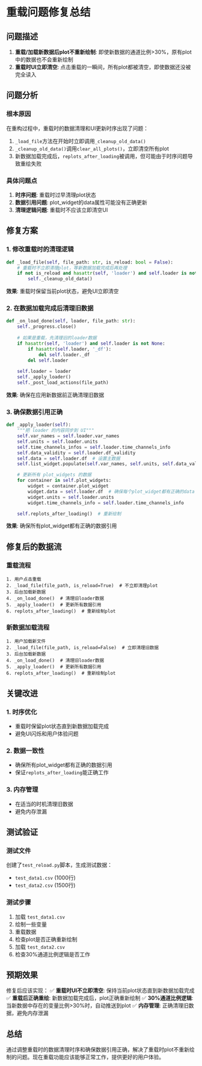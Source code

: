 # 重载问题修复总结

## 问题描述

1. **重载/加载新数据后plot不重新绘制**: 即使新数据的通道比例>30%，原有plot中的数据也不会重新绘制
2. **重载时UI立即清空**: 点击重载的一瞬间，所有plot都被清空，即使数据还没被完全读入

## 问题分析

### 根本原因
在重构过程中，重载时的数据清理和UI更新时序出现了问题：

1. `_load_file`方法在开始时立即调用`_cleanup_old_data()`
2. `_cleanup_old_data()`调用`clear_all_plots()`，立即清空所有plot
3. 新数据加载完成后，`replots_after_loading`被调用，但可能由于时序问题导致重绘失败

### 具体问题点
1. **时序问题**: 重载时过早清理plot状态
2. **数据引用问题**: plot_widget的data属性可能没有正确更新
3. **清理逻辑问题**: 重载时不应该立即清空UI

## 修复方案

### 1. 修改重载时的清理逻辑
```python
def _load_file(self, file_path: str, is_reload: bool = False):
    # 重载时不立即清理plot，等新数据加载完成后再处理
    if not is_reload and hasattr(self, 'loader') and self.loader is not None:
        self._cleanup_old_data()
```

**效果**: 重载时保留当前plot状态，避免UI立即清空

### 2. 在数据加载完成后清理旧数据
```python
def _on_load_done(self, loader, file_path: str):
    self._progress.close()
    
    # 如果是重载，先清理旧的loader数据
    if hasattr(self, 'loader') and self.loader is not None:
        if hasattr(self.loader, '_df'):
            del self.loader._df
        del self.loader
    
    self.loader = loader
    self._apply_loader()
    self._post_load_actions(file_path)
```

**效果**: 确保在应用新数据前正确清理旧数据

### 3. 确保数据引用正确
```python
def _apply_loader(self):
    """把 loader 的内容同步到 UI"""
    self.var_names = self.loader.var_names
    self.units = self.loader.units
    self.time_channels_infos = self.loader.time_channels_info
    self.data_validity = self.loader.df_validity
    self.data = self.loader.df  # 设置主数据
    self.list_widget.populate(self.var_names, self.units, self.data_validity)

    # 更新所有 plot_widgets 的数据
    for container in self.plot_widgets:
        widget = container.plot_widget
        widget.data = self.loader.df  # 确保每个plot_widget都有正确的data
        widget.units = self.loader.units
        widget.time_channels_info = self.loader.time_channels_info

    self.replots_after_loading()  # 重新绘制
```

**效果**: 确保所有plot_widget都有正确的数据引用

## 修复后的数据流

### 重载流程
```
1. 用户点击重载
2. _load_file(file_path, is_reload=True)  # 不立即清理plot
3. 后台加载新数据
4. _on_load_done()  # 清理旧loader数据
5. _apply_loader()  # 更新所有数据引用
6. replots_after_loading()  # 重新绘制plot
```

### 新数据加载流程
```
1. 用户加载新文件
2. _load_file(file_path, is_reload=False)  # 立即清理旧数据
3. 后台加载新数据
4. _on_load_done()  # 清理旧loader数据
5. _apply_loader()  # 更新所有数据引用
6. replots_after_loading()  # 重新绘制plot
```

## 关键改进

### 1. 时序优化
- 重载时保留plot状态直到新数据加载完成
- 避免UI闪烁和用户体验问题

### 2. 数据一致性
- 确保所有plot_widget都有正确的数据引用
- 保证`replots_after_loading`能正确工作

### 3. 内存管理
- 在适当的时机清理旧数据
- 避免内存泄漏

## 测试验证

### 测试文件
创建了`test_reload.py`脚本，生成测试数据：
- `test_data1.csv` (1000行)
- `test_data2.csv` (1500行)

### 测试步骤
1. 加载 `test_data1.csv`
2. 绘制一些变量
3. 重载数据
4. 检查plot是否正确重新绘制
5. 加载 `test_data2.csv`
6. 检查30%通道比例逻辑是否工作

## 预期效果

修复后应该实现：
✅ **重载时UI不立即清空**: 保持当前plot状态直到新数据加载完成
✅ **重载后正确重绘**: 新数据加载完成后，plot正确重新绘制
✅ **30%通道比例逻辑**: 当新数据中存在的变量比例>30%时，自动推送到plot
✅ **内存管理**: 正确清理旧数据，避免内存泄漏

## 总结

通过调整重载时的数据清理时序和确保数据引用正确，解决了重载时plot不重新绘制的问题。现在重载功能应该能够正常工作，提供更好的用户体验。